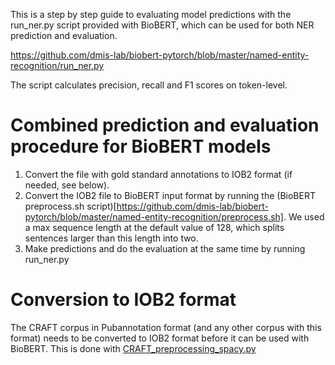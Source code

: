 This is a step by step guide to evaluating model predictions with the run_ner.py script provided with BioBERT, which can be used for both NER prediction and evaluation.

https://github.com/dmis-lab/biobert-pytorch/blob/master/named-entity-recognition/run_ner.py

The script calculates precision, recall and F1 scores on token-level.

# Combined prediction and evaluation procedure for BioBERT models
1. Convert the file with gold standard annotations to IOB2 format (if needed, see below). 
2. Convert the IOB2 file to BioBERT input format by running the (BioBERT preprocess.sh script)[https://github.com/dmis-lab/biobert-pytorch/blob/master/named-entity-recognition/preprocess.sh]. We used a max sequence length at the default value of 128, which splits sentences larger than this length into two.
3. Make predictions and do the evaluation at the same time by running run_ner.py

# Conversion to IOB2 format
The CRAFT corpus in Pubannotation format (and any other corpus with this format) needs to be converted to IOB2 format before it can be used with BioBERT. 
This is done with [CRAFT_preprocessing_spacy.py](https://github.com/Aitslab/EasyNER/blob/main/supplementary/experiment_scripts/CRAFT_preprocessing_spacy.py)


